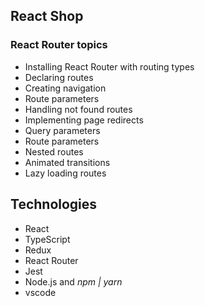 ## React Shop

### React Router topics

- Installing React Router with routing types
- Declaring routes
- Creating navigation
- Route parameters
- Handling not found routes
- Implementing page redirects
- Query parameters
- Route parameters
- Nested routes
- Animated transitions
- Lazy loading routes

## Technologies
- React
- TypeScript
- Redux
- React Router
- Jest
- Node.js and *npm | yarn*
- vscode